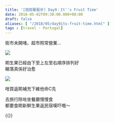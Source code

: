 ```yaml
---
title: '[抱抱葡萄牙] Day9：It''s Fruit Time'
date: 2018-05-02T09:30:00.000+08:00
draft: false
aliases: [ "/2018/05/day9its-fruit-time.html" ]
tags : [travel - Portugal]
---
```


街市未開啫，超市照常營業...  

![](/images/portugal9e.jpg)

啲生果已經由下至上左至右順序排列好  
睇落真係好治愈  

![](/images/portugal9e1.jpg)

咁買返啲補充下維他命C先  
  
去旅行除咗坐餐廳慢慢食  
都要食啲新鮮生果返民宿嘆吓嘅～  
  

{{<portugal>}}  
